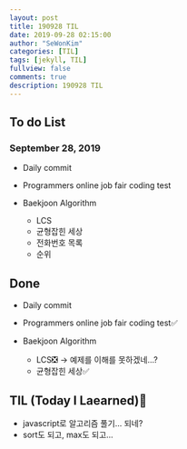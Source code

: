 ```yaml
---
layout: post
title: 190928 TIL
date: 2019-09-28 02:15:00
author: "SeWonKim"
categories: [TIL]
tags: [jekyll, TIL]
fullview: false
comments: true
description: 190928 TIL
---
```


## To do List

### September 28, 2019

- Daily commit
- Programmers online job fair coding test
- Baekjoon Algorithm

  - LCS
  - 균형잡힌 세상
  - 전화번호 목록
  - 순위

## Done

- Daily commit
- Programmers online job fair coding test✅
- Baekjoon Algorithm

  - LCS❎ -> 예제를 이해를 못하겠네...?
  - 균형잡힌 세상✅

## TIL (Today I Laearned)🤔

- javascript로 알고리즘 풀기... 되네?
- sort도 되고, max도 되고...
